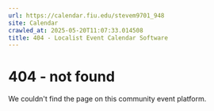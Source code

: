 ```yaml
---
url: https://calendar.fiu.edu/stevem9701_948
site: Calendar
crawled_at: 2025-05-20T11:07:33.014508
title: 404 - Localist Event Calendar Software
---
```


# 404 - not found
We couldn't find the page on this community event platform.
